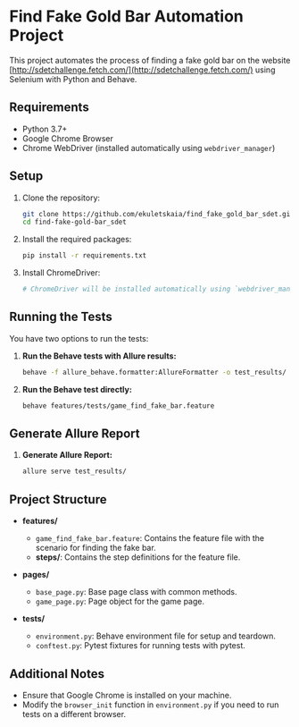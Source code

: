 # Find Fake Gold Bar Automation Project

This project automates the process of finding a fake gold bar on the website [http://sdetchallenge.fetch.com/](http://sdetchallenge.fetch.com/) using Selenium with Python and Behave.

## Requirements

- Python 3.7+
- Google Chrome Browser
- Chrome WebDriver (installed automatically using `webdriver_manager`)

## Setup

1. Clone the repository:

    ```bash
    git clone https://github.com/ekuletskaia/find_fake_gold_bar_sdet.git
    cd find-fake-gold-bar_sdet
    ```

2. Install the required packages:

    ```bash
    pip install -r requirements.txt
    ```

3. Install ChromeDriver:

    ```bash
    # ChromeDriver will be installed automatically using `webdriver_manager`.
    ```

## Running the Tests

You have two options to run the tests:

1. **Run the Behave tests with Allure results:**

    ```bash
    behave -f allure_behave.formatter:AllureFormatter -o test_results/ features/tests/game_find_fake_bar.feature
    ```

2. **Run the Behave test directly:**

    ```bash
    behave features/tests/game_find_fake_bar.feature
    ```

## Generate Allure Report

1. **Generate Allure Report:**

    ```bash
    allure serve test_results/
    ```

## Project Structure

- **features/**
  - `game_find_fake_bar.feature`: Contains the feature file with the scenario for finding the fake bar.
  - **steps/**: Contains the step definitions for the feature file.

- **pages/**
  - `base_page.py`: Base page class with common methods.
  - `game_page.py`: Page object for the game page.

- **tests/**
  - `environment.py`: Behave environment file for setup and teardown.
  - `conftest.py`: Pytest fixtures for running tests with pytest.

## Additional Notes

- Ensure that Google Chrome is installed on your machine.
- Modify the `browser_init` function in `environment.py` if you need to run tests on a different browser.
